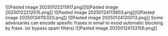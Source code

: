 ![[Pasted image 20250122211917.png]]![[Pasted image 20250122212015.png]]
![[Pasted image 20250124113803.png]]![[Pasted image 20250124115320.png]]
![[Pasted image 20250124120013.png]]
Some adversaries can encode spesific frases in email to evoid automatic blocking by frase. (or bypass spam filters)
![[Pasted image 20250124133156.png]]